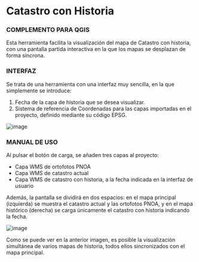 # Catastro con Historia
### COMPLEMENTO PARA QGIS

Esta herramienta facilita la visualización del mapa de Catastro con historia, con una pantalla partida interactiva en la que los mapas se desplazan de forma síncrona.

### INTERFAZ

Se trata de una herramienta con una interfaz muy sencilla, en la que simplemente se introduce:

1. Fecha de la capa de historia que se desea visualizar.
2. Sistema de referencia de Coordenadas para las capas importadas en el proyecto, definido mediante su código EPSG.

![image](https://github.com/lgarciademarina/catastro_historia/assets/101393679/bdc741e1-a5e1-470d-a9ea-064a9c1098e1)


### MANUAL DE USO

Al pulsar el botón de carga, se añaden tres capas al proyecto:

* Capa WMS de ortofotos PNOA
* Capa WMS de catastro actual
* Capa WMS de catastro con historia, a la fecha indicada en la interfaz de usuario

Además, la pantalla se dividirá en dos espacios: en el mapa principal (izquierda) se muestra el catastro actual y las ortofotos PNOA, y en el mapa histórico (derecha) se carga únicamente el catastro con historia indicando la fecha.

![image](https://github.com/lgarciademarina/catastro_historia/assets/101393679/28083cfd-3d98-449b-a14b-5836af728867)

Como se puede ver en la anterior imagen, es posible la visualización simultánea de varios mapas de historia, todos ellos sincronizados con el mapa principal.